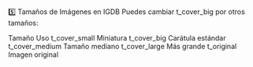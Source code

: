 
5️⃣ Tamaños de Imágenes en IGDB
Puedes cambiar t_cover_big por otros tamaños:

Tamaño	Uso
t_cover_small	Miniatura
t_cover_big	Carátula estándar
t_cover_medium	Tamaño mediano
t_cover_large	Más grande
t_original	Imagen original

